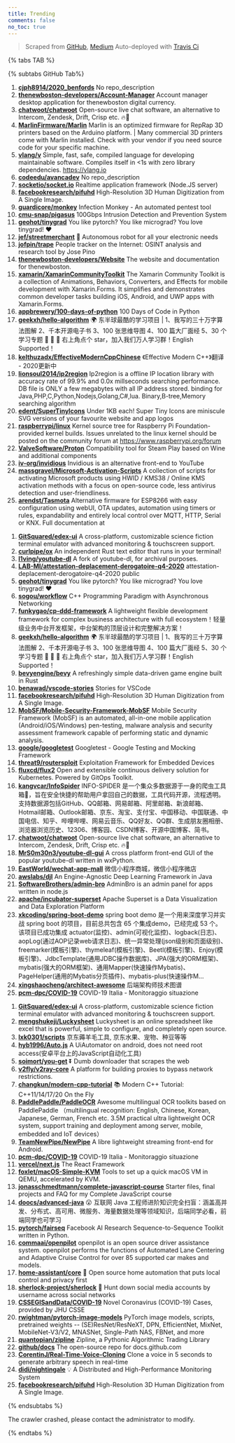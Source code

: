 ```yaml
---
title: Trending
comments: false
no_toc: true
---
```


> Scraped from [GitHub](https://github.com/trending), [Medium](https://medium.com/topic/popular)
Auto-deployed with [Travis Ci](https://travis-ci.org/)

{% tabs TAB %}
<!-- tab GitHub -->
{% subtabs GitHub Tab%}
<!-- tab Daily -->
1. [**cjph8914/2020_benfords**](https://github.com/cjph8914/2020_benfords)
No repo_description
2. [**thenewboston-developers/Account-Manager**](https://github.com/thenewboston-developers/Account-Manager)
Account manager desktop application for thenewboston digital currency.
3. [**chatwoot/chatwoot**](https://github.com/chatwoot/chatwoot)
Open-source live chat software, an alternative to Intercom, Zendesk, Drift, Crisp etc. 🔥💬
4. [**MarlinFirmware/Marlin**](https://github.com/MarlinFirmware/Marlin)
Marlin is an optimized firmware for RepRap 3D printers based on the Arduino platform. | Many commercial 3D printers come with Marlin installed. Check with your vendor if you need source code for your specific machine.
5. [**vlang/v**](https://github.com/vlang/v)
Simple, fast, safe, compiled language for developing maintainable software. Compiles itself in <1s with zero library dependencies. https://vlang.io
6. [**codeedu/avancadev**](https://github.com/codeedu/avancadev)
No repo_description
7. [**socketio/socket.io**](https://github.com/socketio/socket.io)
Realtime application framework (Node.JS server)
8. [**facebookresearch/pifuhd**](https://github.com/facebookresearch/pifuhd)
High-Resolution 3D Human Digitization from A Single Image.
9. [**guardicore/monkey**](https://github.com/guardicore/monkey)
Infection Monkey - An automated pentest tool
10. [**cmu-snap/pigasus**](https://github.com/cmu-snap/pigasus)
100Gbps Intrusion Detection and Prevention System
11. [**geohot/tinygrad**](https://github.com/geohot/tinygrad)
You like pytorch? You like micrograd? You love tinygrad! ❤️
12. [**jef/streetmerchant**](https://github.com/jef/streetmerchant)
🤖 Autonomous robot for all your electronic needs
13. [**jofpin/trape**](https://github.com/jofpin/trape)
People tracker on the Internet: OSINT analysis and research tool by Jose Pino
14. [**thenewboston-developers/Website**](https://github.com/thenewboston-developers/Website)
The website and documentation for thenewboston.
15. [**xamarin/XamarinCommunityToolkit**](https://github.com/xamarin/XamarinCommunityToolkit)
The Xamarin Community Toolkit is a collection of Animations, Behaviors, Converters, and Effects for mobile development with Xamarin.Forms. It simplifies and demonstrates common developer tasks building iOS, Android, and UWP apps with Xamarin.Forms.
16. [**appbrewery/100-days-of-python**](https://github.com/appbrewery/100-days-of-python)
100 Days of Code in Python
17. [**geekxh/hello-algorithm**](https://github.com/geekxh/hello-algorithm)
🌍 东半球最酷的学习项目 | 1、我写的三十万字算法图解 2、千本开源电子书 3、100 张思维导图 4、100 篇大厂面经 5、30 个学习专题 🚀 🚀 🚀 右上角点个 star，加入我们万人学习群！English Supported！
18. [**kelthuzadx/EffectiveModernCppChinese**](https://github.com/kelthuzadx/EffectiveModernCppChinese)
《Effective Modern C++》翻译 - 2020更新中
19. [**lionsoul2014/ip2region**](https://github.com/lionsoul2014/ip2region)
Ip2region is a offline IP location library with accuracy rate of 99.9% and 0.0x millseconds searching performance. DB file is ONLY a few megabytes with all IP address stored. binding for Java,PHP,C,Python,Nodejs,Golang,C#,lua. Binary,B-tree,Memory searching algorithm
20. [**edent/SuperTinyIcons**](https://github.com/edent/SuperTinyIcons)
Under 1KB each! Super Tiny Icons are miniscule SVG versions of your favourite website and app logos
21. [**raspberrypi/linux**](https://github.com/raspberrypi/linux)
Kernel source tree for Raspberry Pi Foundation-provided kernel builds. Issues unrelated to the linux kernel should be posted on the community forum at https://www.raspberrypi.org/forum
22. [**ValveSoftware/Proton**](https://github.com/ValveSoftware/Proton)
Compatibility tool for Steam Play based on Wine and additional components
23. [**iv-org/invidious**](https://github.com/iv-org/invidious)
Invidious is an alternative front-end to YouTube
24. [**massgravel/Microsoft-Activation-Scripts**](https://github.com/massgravel/Microsoft-Activation-Scripts)
A collection of scripts for activating Microsoft products using HWID / KMS38 / Online KMS activation methods with a focus on open-source code, less antivirus detection and user-friendliness.
25. [**arendst/Tasmota**](https://github.com/arendst/Tasmota)
Alternative firmware for ESP8266 with easy configuration using webUI, OTA updates, automation using timers or rules, expandability and entirely local control over MQTT, HTTP, Serial or KNX. Full documentation at
<!-- endtab -->
<!-- tab Weekly -->
1. [**GitSquared/edex-ui**](https://github.com/GitSquared/edex-ui)
A cross-platform, customizable science fiction terminal emulator with advanced monitoring & touchscreen support.
2. [**curlpipe/ox**](https://github.com/curlpipe/ox)
An independent Rust text editor that runs in your terminal!
3. [**l1ving/youtube-dl**](https://github.com/l1ving/youtube-dl)
A fork of youtube-dl, for archival purposes.
4. [**LAB-MI/attestation-deplacement-derogatoire-q4-2020**](https://github.com/LAB-MI/attestation-deplacement-derogatoire-q4-2020)
attestation-deplacement-derogatoire-q4-2020 public
5. [**geohot/tinygrad**](https://github.com/geohot/tinygrad)
You like pytorch? You like micrograd? You love tinygrad! ❤️
6. [**sogou/workflow**](https://github.com/sogou/workflow)
C++ Programming Paradigm with Asynchronous Networking
7. [**funkygao/cp-ddd-framework**](https://github.com/funkygao/cp-ddd-framework)
A lightweight flexible development framework for complex business architecture with full ecosystem！轻量级业务中台开发框架，中台架构的顶层设计和完整解决方案！
8. [**geekxh/hello-algorithm**](https://github.com/geekxh/hello-algorithm)
🌍 东半球最酷的学习项目 | 1、我写的三十万字算法图解 2、千本开源电子书 3、100 张思维导图 4、100 篇大厂面经 5、30 个学习专题 🚀 🚀 🚀 右上角点个 star，加入我们万人学习群！English Supported！
9. [**bevyengine/bevy**](https://github.com/bevyengine/bevy)
A refreshingly simple data-driven game engine built in Rust
10. [**benawad/vscode-stories**](https://github.com/benawad/vscode-stories)
Stories for VSCode
11. [**facebookresearch/pifuhd**](https://github.com/facebookresearch/pifuhd)
High-Resolution 3D Human Digitization from A Single Image.
12. [**MobSF/Mobile-Security-Framework-MobSF**](https://github.com/MobSF/Mobile-Security-Framework-MobSF)
Mobile Security Framework (MobSF) is an automated, all-in-one mobile application (Android/iOS/Windows) pen-testing, malware analysis and security assessment framework capable of performing static and dynamic analysis.
13. [**google/googletest**](https://github.com/google/googletest)
Googletest - Google Testing and Mocking Framework
14. [**threat9/routersploit**](https://github.com/threat9/routersploit)
Exploitation Framework for Embedded Devices
15. [**fluxcd/flux2**](https://github.com/fluxcd/flux2)
Open and extensible continuous delivery solution for Kubernetes. Powered by GitOps Toolkit.
16. [**kangvcar/InfoSpider**](https://github.com/kangvcar/InfoSpider)
INFO-SPIDER 是一个集众多数据源于一身的爬虫工具箱🧰，旨在安全快捷的帮助用户拿回自己的数据，工具代码开源，流程透明。支持数据源包括GitHub、QQ邮箱、网易邮箱、阿里邮箱、新浪邮箱、Hotmail邮箱、Outlook邮箱、京东、淘宝、支付宝、中国移动、中国联通、中国电信、知乎、哔哩哔哩、网易云音乐、QQ好友、QQ群、生成朋友圈相册、浏览器浏览历史、12306、博客园、CSDN博客、开源中国博客、简书。
17. [**chatwoot/chatwoot**](https://github.com/chatwoot/chatwoot)
Open-source live chat software, an alternative to Intercom, Zendesk, Drift, Crisp etc. 🔥💬
18. [**MrS0m30n3/youtube-dl-gui**](https://github.com/MrS0m30n3/youtube-dl-gui)
A cross platform front-end GUI of the popular youtube-dl written in wxPython.
19. [**EastWorld/wechat-app-mall**](https://github.com/EastWorld/wechat-app-mall)
微信小程序商城，微信小程序微店
20. [**awslabs/djl**](https://github.com/awslabs/djl)
An Engine-Agnostic Deep Learning Framework in Java
21. [**SoftwareBrothers/admin-bro**](https://github.com/SoftwareBrothers/admin-bro)
AdminBro is an admin panel for apps written in node.js
22. [**apache/incubator-superset**](https://github.com/apache/incubator-superset)
Apache Superset is a Data Visualization and Data Exploration Platform
23. [**xkcoding/spring-boot-demo**](https://github.com/xkcoding/spring-boot-demo)
spring boot demo 是一个用来深度学习并实战 spring boot 的项目，目前总共包含 65 个集成demo，已经完成 53 个。 该项目已成功集成 actuator(监控)、admin(可视化监控)、logback(日志)、aopLog(通过AOP记录web请求日志)、统一异常处理(json级别和页面级别)、freemarker(模板引擎)、thymeleaf(模板引擎)、Beetl(模板引擎)、Enjoy(模板引擎)、JdbcTemplate(通用JDBC操作数据库)、JPA(强大的ORM框架)、mybatis(强大的ORM框架)、通用Mapper(快速操作Mybatis)、PageHelper(通用的Mybatis分页插件)、mybatis-plus(快速操作M…
24. [**xingshaocheng/architect-awesome**](https://github.com/xingshaocheng/architect-awesome)
后端架构师技术图谱
25. [**pcm-dpc/COVID-19**](https://github.com/pcm-dpc/COVID-19)
COVID-19 Italia - Monitoraggio situazione
<!-- endtab -->
<!-- tab Monthly -->
1. [**GitSquared/edex-ui**](https://github.com/GitSquared/edex-ui)
A cross-platform, customizable science fiction terminal emulator with advanced monitoring & touchscreen support.
2. [**mengshukeji/Luckysheet**](https://github.com/mengshukeji/Luckysheet)
Luckysheet is an online spreadsheet like excel that is powerful, simple to configure, and completely open source.
3. [**lxk0301/scripts**](https://github.com/lxk0301/scripts)
京东薅羊毛工具, 京东水果、宠物、种豆等等
4. [**hyb1996/Auto.js**](https://github.com/hyb1996/Auto.js)
A UiAutomator on android, does not need root access(安卓平台上的JavaScript自动化工具)
5. [**soimort/you-get**](https://github.com/soimort/you-get)
⏬ Dumb downloader that scrapes the web
6. [**v2fly/v2ray-core**](https://github.com/v2fly/v2ray-core)
A platform for building proxies to bypass network restrictions.
7. [**changkun/modern-cpp-tutorial**](https://github.com/changkun/modern-cpp-tutorial)
📚 Modern C++ Tutorial: C++11/14/17/20 On the Fly
8. [**PaddlePaddle/PaddleOCR**](https://github.com/PaddlePaddle/PaddleOCR)
Awesome multilingual OCR toolkits based on PaddlePaddle （multilingual recognition: English, Chinese, Korean, Japanese, German, French etc. 3.5M practical ultra lightweight OCR system, support training and deployment among server, mobile, embedded and IoT devices）
9. [**TeamNewPipe/NewPipe**](https://github.com/TeamNewPipe/NewPipe)
A libre lightweight streaming front-end for Android.
10. [**pcm-dpc/COVID-19**](https://github.com/pcm-dpc/COVID-19)
COVID-19 Italia - Monitoraggio situazione
11. [**vercel/next.js**](https://github.com/vercel/next.js)
The React Framework
12. [**foxlet/macOS-Simple-KVM**](https://github.com/foxlet/macOS-Simple-KVM)
Tools to set up a quick macOS VM in QEMU, accelerated by KVM.
13. [**jonasschmedtmann/complete-javascript-course**](https://github.com/jonasschmedtmann/complete-javascript-course)
Starter files, final projects and FAQ for my Complete JavaScript course
14. [**doocs/advanced-java**](https://github.com/doocs/advanced-java)
😮 互联网 Java 工程师进阶知识完全扫盲：涵盖高并发、分布式、高可用、微服务、海量数据处理等领域知识，后端同学必看，前端同学也可学习
15. [**pytorch/fairseq**](https://github.com/pytorch/fairseq)
Facebook AI Research Sequence-to-Sequence Toolkit written in Python.
16. [**commaai/openpilot**](https://github.com/commaai/openpilot)
openpilot is an open source driver assistance system. openpilot performs the functions of Automated Lane Centering and Adaptive Cruise Control for over 85 supported car makes and models.
17. [**home-assistant/core**](https://github.com/home-assistant/core)
🏡 Open source home automation that puts local control and privacy first
18. [**sherlock-project/sherlock**](https://github.com/sherlock-project/sherlock)
🔎 Hunt down social media accounts by username across social networks
19. [**CSSEGISandData/COVID-19**](https://github.com/CSSEGISandData/COVID-19)
Novel Coronavirus (COVID-19) Cases, provided by JHU CSSE
20. [**rwightman/pytorch-image-models**](https://github.com/rwightman/pytorch-image-models)
PyTorch image models, scripts, pretrained weights -- (SE)ResNet/ResNeXT, DPN, EfficientNet, MixNet, MobileNet-V3/V2, MNASNet, Single-Path NAS, FBNet, and more
21. [**quantopian/zipline**](https://github.com/quantopian/zipline)
Zipline, a Pythonic Algorithmic Trading Library
22. [**github/docs**](https://github.com/github/docs)
The open-source repo for docs.github.com
23. [**CorentinJ/Real-Time-Voice-Cloning**](https://github.com/CorentinJ/Real-Time-Voice-Cloning)
Clone a voice in 5 seconds to generate arbitrary speech in real-time
24. [**didi/nightingale**](https://github.com/didi/nightingale)
💡 A Distributed and High-Performance Monitoring System
25. [**facebookresearch/pifuhd**](https://github.com/facebookresearch/pifuhd)
High-Resolution 3D Human Digitization from A Single Image.
<!-- endtab -->
{% endsubtabs %}
<!-- endtab -->
<!-- tab Medium -->
The crawler crashed, please contact the administrator to modify.
<!-- endtab -->
{% endtabs %}
